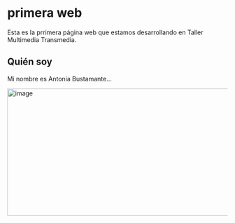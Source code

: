 # primera web
Esta es la prrimera página web que estamos desarrollando en Taller Multimedia Transmedia.

## Quién soy

Mi nombre es Antonia Bustamante...

<img width="525" height="290" alt="image" src="https://github.com/user-attachments/assets/3b7fb117-5e70-451a-9c90-927c71426464" />

